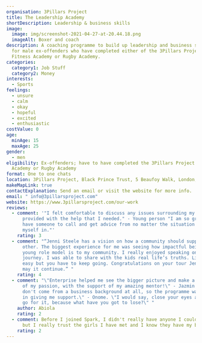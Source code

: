 ```yaml
---
organisation: 3Pillars Project
title: The Leadership Academy
shortDescription: Leadership & business skills
image:
  image: img/screenshot-2021-04-27-at-20.44.18.png
  imageAlt: Boxer and coach
description: A coaching programme to build up leadership and business skills,
  for male ex-offenders who have completed either of the 3Pillars Project's
  Fitness Academy or Rugby Academy.
categories:
  category1: Job Stuff
  category2: Money
interests:
  - Sports
feelings:
  - unsure
  - calm
  - okay
  - hopeful
  - excited
  - enthusiastic
costValue: 0
age:
  minAge: 15
  maxAge: 25
gender:
  - men
eligibility: Ex-offenders; have to have completed the 3Pillars Project's Fitness
  Academy or Rugby Academy
format: One to one chats
location: 3Pillars Project, Black Prince Trust, 5 Beaufoy Walk, London, SE11 6AA
makeMapLink: true
contactExplanation: Send an email or visit the website for more info.
email: " info@3pillarsproject.com"
website: https://www.3pillarsproject.com/our-work
reviews:
  - comment: '"I felt comfortable to discuss any issues surrounding my health. I was
      provided with the help that I needed." - Young person "I am so grateful to
      have someone to call and get advice from no matter the situation I find
      myself in."'
    rating: 3
  - comment: "“Jenni Steele has a vision on how a community should support each
      other. The biggest experience for me was seeing how impactful being a
      young role model is to my community. I really enjoyed speaking on my
      journey. I was able to share with the kids real life’s truths. Life isn’t
      easy but you have to keep going. Congratulations on your tour Jenni. Long
      may it continue.” "
    rating: 4
  - comment: "\"Enterprise helped me see the bigger picture and make a business out
      of my passion, with the support of my amazing mentor!\" - Jazmin. \"I
      don't come from a business background at all, so the programme was crucial
      in giving me support.\" - Onome. \"I would say, close your eyes and just
      go for it, because what have you got to lose?\" "
    author: Abiola
    rating: 2
  - comment: Before I joined Spark, I didn't really have anyone I could talk to -
      but I really trust the girls I have met and I know they have my back
    rating: 2
---
```

